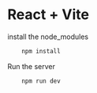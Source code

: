 # React + Vite

install the node_modules

```bash
    npm install
```
Run the server

```bash
    npm run dev
```

